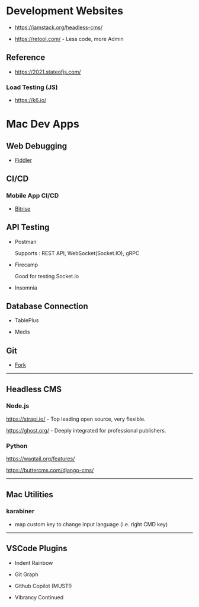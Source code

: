 # Development Websites 

* https://jamstack.org/headless-cms/

* https://retool.com/ - Less code, more Admin

## Reference

* https://2021.stateofjs.com/

### Load Testing (JS)

* https://k6.io/

# Mac Dev Apps

## Web Debugging

* [Fiddler](https://www.telerik.com/fiddler)

## CI/CD

### Mobile App CI/CD

* [Bitrise](https://www.bitrise.io/)

## API Testing

* Postman

  Supports : REST API, WebSocket(Socket.IO), gRPC

* Firecamp

  Good for testing Socket.io

* Insomnia 

## Database Connection

* TablePlus 

* Medis

## Git

* [Fork](https://git-fork.com/)

--- 

## Headless CMS 

### Node.js

https://strapi.io/ - Top leading open source, very flexible.

https://ghost.org/ - Deeply integrated for professional publishers.

### Python

https://wagtail.org/features/

https://buttercms.com/django-cms/


---

## Mac Utilities 

### karabiner

* map custom key to change input language (i.e. right CMD key)


---

## VSCode Plugins

* Indent Rainbow 

* Git Graph

* Github Copilot (MUST!)

* Vibrancy Continued 



